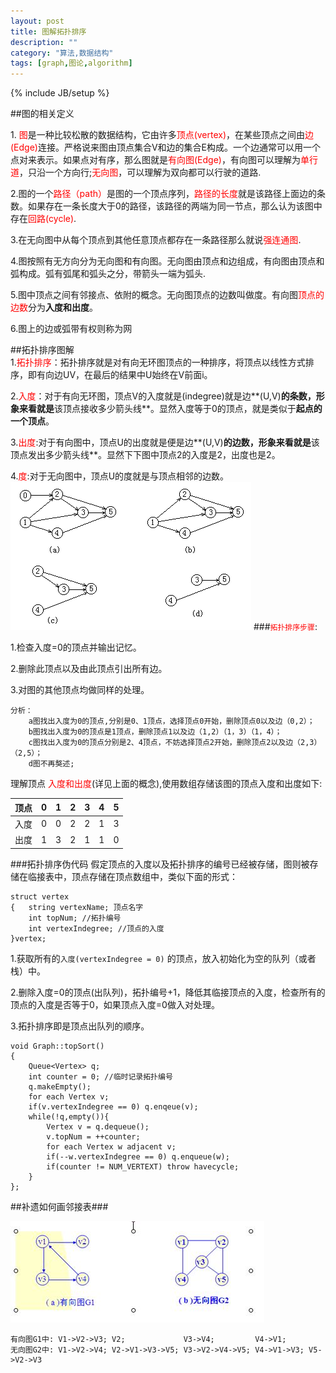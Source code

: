 ```yaml
---
layout: post
title: 图解拓扑排序
description: ""
category: "算法,数据结构"
tags: [graph,图论,algorithm]
---
```

{% include JB/setup %}

##图的相关定义    
  
1.<font color=red> 图</font>是一种比较松散的数据结构，它由许多<font color=red>顶点(vertex)</font>，在某些顶点之间由<font color=red>边(Edge)</font>连接。严格说来图由顶点集合V和边的集合E构成。一个边通常可以用一个点对来表示。如果点对有序，那么图就是<font color=red>有向图(Edge)</font>，有向图可以理解为<font color=red>单行道</font>，只沿一个方向行;<font color=red>无向图</font>，可以理解为双向都可以行驶的道路.  

2.图的一个<font color=red>路径（path）</font>是图的一个顶点序列，<font color=red>路径的长度</font>就是该路径上面边的条数。如果存在一条长度大于0的路径，该路径的两端为同一节点，那么认为该图中存在<font color=red>回路(cycle)</font>.  

3.在无向图中从每个顶点到其他任意顶点都存在一条路径那么就说<font color=red>强连通图</font>.  

4.图按照有无方向分为无向图和有向图。无向图由顶点和边组成，有向图由顶点和弧构成。弧有弧尾和弧头之分，带箭头一端为弧头.    

5.图中顶点之间有邻接点、依附的概念。无向图顶点的边数叫做度。有向图<font color=red>顶点的边数</font>分为**入度和出度**。  

6.图上的边或弧带有权则称为网  

##拓扑排序图解   
1.<font color = red>拓扑排序</font>：拓扑排序就是对有向无环图顶点的一种排序，将顶点以线性方式排序，即有向边UV，在最后的结果中U始终在V前面i。

2.<font color = red>入度</font>：对于有向无环图，顶点V的入度就是(indegree)就是边**(U,V)**的条数，形象来看就是**该顶点接收多少箭头线**。显然入度等于0的顶点，就是类似于**起点的一个顶点**。

3.<font color=red>出度</font>:对于有向图中，顶点U的出度就是便是边**(U,V)**的边数，形象来看就是**该顶点发出多少箭头线**。显然下下图中顶点2的入度是2，出度也是2。

4.<font color=red>度</font>:对于无向图中，顶点U的度就是与顶点相邻的边数。  
![](/images/2015/adjList.png "拓扑排序图") 
###<font color=red>`拓扑排序步骤`</font>:

1.检查入度=0的顶点并输出记忆。

2.删除此顶点以及由此顶点引出所有边。

3.对图的其他顶点均做同样的处理。

    分析：
    	a图找出入度为0的顶点,分别是0、1顶点，选择顶点0开始，删除顶点0以及边（0,2）；
 	    b图找出入度为0的顶点是1顶点，删除顶点1以及边（1,2）（1，3）（1，4）；
 	    c图找出入度为0的顶点分别是2、4顶点，不妨选择顶点2开始，删除顶点2以及边（2,3）（2,5）；
 	    d图不再獒述;

理解顶点 <font color = red>入度和出度</font>(详见上面的概念),使用数组存储该图的顶点入度和出度如下:

| 顶点 |    0    |    1    |    2    |    3    |    4    |    5    |
| -----| ------  | --------| ------- | ------- | ------- | ------- | 
| 入度 |    0    |    0    |    2    |    2    |    1    |    3    |
| 出度 |    1    |    3    |    2    |    1    |    1    |    0    |
###拓扑排序伪代码
假定顶点的入度以及拓扑排序的编号已经被存储，图则被存储在临接表中，顶点存储在顶点数组中，类似下面的形式：

```
struct vertex
{   string vertexName; 顶点名字
    int topNum; //拓扑编号
    int vertexIndegree; //顶点的入度
}vertex;
```
1.获取所有的`入度(vertexIndegree = 0)` 的顶点，放入初始化为空的队列（或者栈）中。

2.删除入度=0的顶点(出队列)，拓扑编号+1，降低其临接顶点的入度，检查所有的顶点的入度是否等于0，如果顶点入度=0做入对处理。

3.拓扑排序即是顶点出队列的顺序。

```
void Graph::topSort()
{
    Queue<Vertex> q;
    int counter = 0; //临时记录拓扑编号 
    q.makeEmpty();
    for each Vertex v;
    if(v.vertexIndegree == 0) q.enqeue(v);
    while(!q,empty()){
        Vertex v = q.dequeue();
        v.topNum = ++counter;
        for each Vertex w adjacent v;
        if(--w.vertexIndegree == 0) q.enqueue(w);
        if(counter != NUM_VERTEXT) throw havecycle;
    }
};

```
##补遗如何画邻接表###

![](/images/2015/graph.png)

    有向图G1中: V1->V2->V3; V2;             V3->V4;         V4->V1;
    无向图G2中: V1->V2->V4; V2->V1->V3->V5; V3->V2->V4->V5; V4->V1->V3; V5->V2->V3
